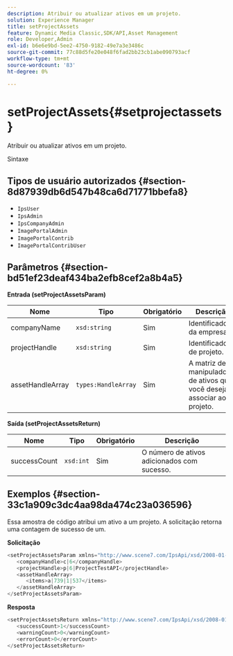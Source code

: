 ```yaml
---
description: Atribuir ou atualizar ativos em um projeto.
solution: Experience Manager
title: setProjectAssets
feature: Dynamic Media Classic,SDK/API,Asset Management
role: Developer,Admin
exl-id: b6e6e9bd-5ee2-4750-9182-49e7a3e3486c
source-git-commit: 77c88d5fe20e048f6fad2bb23cb1abe090793acf
workflow-type: tm+mt
source-wordcount: '83'
ht-degree: 0%

---
```


# setProjectAssets{#setprojectassets}

Atribuir ou atualizar ativos em um projeto.

Sintaxe

## Tipos de usuário autorizados {#section-8d87939db6d547b48ca6d71771bbefa8}

* `IpsUser`
* `IpsAdmin`
* `IpsCompanyAdmin`
* `ImagePortalAdmin`
* `ImagePortalContrib`
* `ImagePortalContribUser`

## Parâmetros {#section-bd51ef23deaf434ba2efb8cef2a8b4a5}

**Entrada (setProjectAssetsParam)**

| Nome | Tipo | Obrigatório | Descrição |
|---|---|---|---|
| companyName | `xsd:string` | Sim | Identificador da empresa. |
| projectHandle | `xsd:string` | Sim | Identificador de projeto. |
| assetHandleArray | `types:HandleArray` | Sim | A matriz de manipuladores de ativos que você deseja associar ao projeto. |

**Saída (setProjectAssetsReturn)**

| Nome | Tipo | Obrigatório | Descrição |
|---|---|---|---|
| successCount | `xsd:int` | Sim | O número de ativos adicionados com sucesso. |

## Exemplos {#section-33c1a909c3dc4aa98da474c23a036596}

Essa amostra de código atribui um ativo a um projeto. A solicitação retorna uma contagem de sucesso de um.

**Solicitação**

```java
<setProjectAssetsParam xmlns="http://www.scene7.com/IpsApi/xsd/2008-01-15">
   <companyHandle>c|6</companyHandle>
   <projectHandle>p|6|ProjectTestAPI</projectHandle>
   <assetHandleArray>
      <items>a|739|1|537</items>
   </assetHandleArray>
</setProjectAssetsParam>
```

**Resposta**

```java
<setProjectAssetsReturn xmlns="http://www.scene7.com/IpsApi/xsd/2008-01-15">
   <successCount>1</successCount>
   <warningCount>0</warningCount>
   <errorCount>0</errorCount>
</setProjectAssetsReturn>
```
